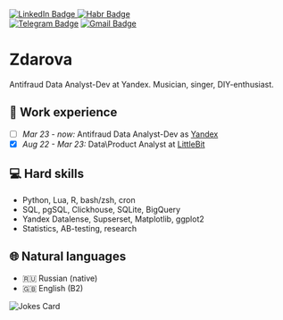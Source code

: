 <img src="https://github-readme-stats.vercel.app/api/top-langs/?username=MustDie-green&layout=compact&hide_progress=true&theme=nord" alt=""/>

<div id="badges"  align="left">
<a href="https://www.linkedin.com/in/valerii-arzhanov-429744216/"><img src="https://img.shields.io/badge/LinkedIn-gray?style=for-the-badge&logo=linkedin&logoColor=white" alt="LinkedIn Badge"/>
<a href="https://career.habr.com/mustdieee"><img src="https://img.shields.io/badge/Habr-gray?style=for-the-badge&logo=habr&logoColor=white" alt="Habr Badge"/></a>
</div>

<div id="badges"  align="left">
<a href="https://t.me/mustdie_green"><img src="https://img.shields.io/badge/Telegram-gray?style=for-the-badge&logo=telegram&logoColor=white" alt="Telegram Badge"/></a>
<a href="mailto:v.s.arzhanov@gmail.com"><img src="https://img.shields.io/badge/Gmail-gray?style=for-the-badge&logo=gmail&logoColor=white" alt="Gmail Badge"/></a>
</div>

<h1 align="left">
Zdarova
</h1>

<div align="left">Antifraud Data Analyst-Dev at Yandex. Musician, singer, DIY-enthusiast.</div>

## :briefcase: Work experience

- [ ] *Mar 23 - now:* Antifraud Data Analyst-Dev as [Yandex](https://ya.ru/)
- [x] *Aug 22 - Mar 23:* Data\Product Analyst at [LittleBit](https://littlebit.games/) 

## :computer: Hard skills
- Python, Lua, R, bash/zsh, cron
- SQL, pgSQL, Clickhouse, SQLite, BigQuery
- Yandex Datalense, Supserset, Matplotlib, ggplot2
- Statistics, AB-testing, research

## :globe_with_meridians: Natural languages

- :ru: Russian (native)
- :uk: English (B2)

![Jokes Card](https://readme-jokes.vercel.app/api)

<div id="badge"  align="left">
<img src="https://komarev.com/ghpvc/?username=MustDie-green&style=flat-square&color=gray" alt=""/>
</div>


